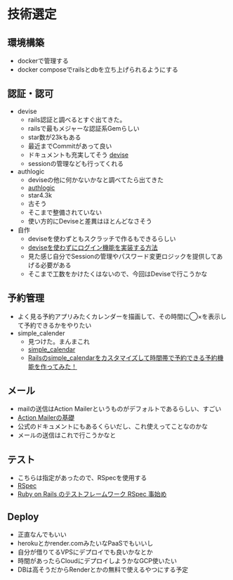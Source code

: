 # 技術選定

## 環境構築
- dockerで管理する
- docker composeでrailsとdbを立ち上げられるようにする

## 認証・認可
- devise
    - rails認証と調べるとすぐ出てきた。
    - railsで最もメジャーな認証系Gemらしい
    - star数が23kもある
    - 最近までCommitがあって良い
    - ドキュメントも充実してそう [devise](https://github.com/heartcombo/devise#getting-started)
    - sessionの管理なども行ってくれる
- authlogic
    - deviseの他に何かないかなと調べてたら出てきた
    - [authlogic](https://github.com/binarylogic/authlogic)
    - star4.3k
    - 古そう
    - そこまで整備されていない
    - 使い方的にDeviseと差異はほとんどなさそう
- 自作
    - deviseを使わずともスクラッチで作るもできるらしい
    - [deviseを使わずにログイン機能を実装する方法](https://kodyblog.com/rails-not-use-devise/)
    - 見た感じ自分でSessionの管理やパスワード変更ロジックを提供してあげる必要がある
    - そこまで工数をかけたくはないので、今回はDeviseで行こうかな

## 予約管理
- よく見る予約アプリみたくカレンダーを描画して、その時間に◯×を表示して予約できるかをやりたい
- simple_calender
    - 見つけた。まんまこれ
    - [simple_calendar](https://github.com/excid3/simple_calendar)
    - [Railsのsimple_calendarをカスタマイズして時間帯で予約できる予約機能を作ってみた！](https://qiita.com/sssssatou/items/2e6606e3ddf9b246a0fb)

## メール
- mailの送信はAction Mailerというものがデフォルトであるらしい、すごい
- [Action Mailerの基礎](https://railsguides.jp/action_mailer_basics.html)
- 公式のドキュメントにもあるくらいだし、これ使えってことなのかな
- メールの送信はこれで行こうかなと

## テスト
- こちらは指定があったので、RSpecを使用する
- [RSpec](https://github.com/rspec/rspec-rails)
- [Ruby on Rails のテストフレームワーク RSpec 事始め](https://qiita.com/tatsurou313/items/c923338d2e3c07dfd9ee)

## Deploy
- 正直なんでもいい
- herokuとかrender.comみたいなPaaSでもいいし
- 自分が借りてるVPSにデプロイでも良いかなとか
- 時間があったらCloudにデプロイしようかなGCP使いたい
- DBは高そうだからRenderとかの無料で使えるやつにする予定